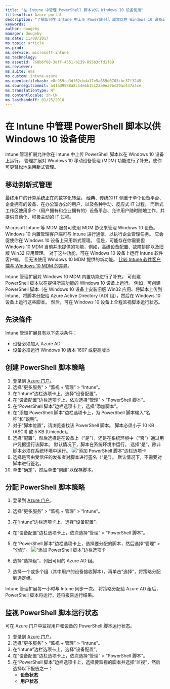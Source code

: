```yaml
---
title: "在 Intune 中管理 PowerShell 脚本以供 Windows 10 设备使用"
titlesuffix: Azure portal
description: "了解如何在 Intune 中上传 PowerShell 脚本以在 Windows 10 设备上运行。"
keywords: 
author: dougeby
manager: dougeby
ms.date: 11/08/2017
ms.topic: article
ms.prod: 
ms.service: microsoft-intune
ms.technology: 
ms.assetid: 768b6f08-3eff-4551-b139-095b3cfd1f89
ms.reviewer: 
ms.suite: ems
ms.custom: intune-azure
ms.openlocfilehash: e8c959ca3df62cbda17e5a659d0703cbc37f3249
ms.sourcegitcommit: a41ad9988a8c14e6b15123a9ea9bc29ac437a4ce
ms.translationtype: HT
ms.contentlocale: zh-CN
ms.lasthandoff: 01/25/2018
---
```

# <a name="manage-powershell-scripts-in-intune-for-windows-10-devices"></a>在 Intune 中管理 PowerShell 脚本以供 Windows 10 设备使用
Intune 管理扩展允许你在 Intune 中上传 PowerShell 脚本以在 Windows 10 设备上运行。 管理扩展对 Windows 10 移动设备管理 (MDM) 功能进行了补充，使你可更轻松地采用新式管理。

## <a name="moving-to-modern-management"></a>移动到新式管理
最终用户的计算系统正在向数字化转型。 经典、传统的 IT 侧重于单个设备平台、企业拥有的设备、在办公室办公的用户，以及各种手动、反应式 IT 过程。 而新式工作区使用多个（用户拥有和企业拥有的）设备平台、允许用户随时随地工作，并提供自动化、积极主动的 IT 过程。 

Microsoft Intune 等 MDM 服务可使用 MDM 协议来管理 Windows 10 设备。 Windows 10 内置管理客户端可与 Intune 进行通信，以执行企业管理任务。 它会促使你在 Windows 10 设备上采用新式管理。 但是，可能存在你需要但 Windows 10 MDM 当前并未提供的功能，例如，高级设备配置、故障排除以及旧版 Win32 应用管理。 对于这些功能，可在 Windows 10 设备上运行 Intune 软件客户端。 但无法使用 Windows 10 MDM 提供的新功能。 [比较 Intune 软件客户端与 Windows 10 MDM 的差异](https://docs.microsoft.com/intune-classic/deploy-use/pc-management-comparison)。

Intune 管理扩展对 Windows 10 MDM 内置功能进行了补充。 可创建 PowerShell 脚本以在提供所需功能的 Windows 10 设备上运行。 例如，可创建 PowerShell 脚本（在 Windows 10 设备上安装旧版 Win32 应用、将脚本上传到 Intune、将脚本分配给 Azure Active Directory (AD) 组），然后在 Windows 10 设备上运行这些脚本。 然后，可在 Windows 10 设备上全程监视脚本运行状态。

## <a name="prerequisites"></a>先決條件
Intune 管理扩展具有以下先决条件：
- 设备必须加入 Azure AD
- 设备必须运行 Windows 10 版本 1607 或更高版本

## <a name="create-a-powershell-script-policy"></a>创建 PowerShell 脚本策略 
1. 登录到 [Azure 门户](https://portal.azure.com)。
2. 选择“更多服务” > “监视 + 管理” > “Intune”。
3. 在“Intune”边栏选项卡上，选择“设备配置”。
4. 在“设备配置”边栏选项卡上，依次选择“管理” > “PowerShell 脚本”。
5. 在“PowerShell 脚本”边栏选项卡上，选择“添加脚本”。
6. 在“添加 PowerShell 脚本”边栏选项卡上，为 PowerShell 脚本输入“名称”和“说明”。
7. 对于“脚本位置”，请浏览查找该 PowerShell 脚本。 脚本必须小于 10 KB (ASCII) 或 5 KB (Unicode)。
8. 选择“配置”，然后选择是在设备上（“是”），还是在系统环境中（“否”）通过用户凭据运行该脚本。 默认情况下，脚本在系统环境中运行。 选择“是”，除非脚本必须在系统环境中运行。 
  ![“添加 PowerShell 脚本”边栏选项卡](./media/mgmt-extension-add-script.png)
9. 选择是否由受信任的发布者对脚本进行签名（“是”）。 默认情况下，不需要对脚本进行签名。 
10. 单击“确定”，然后单击“创建”以保存脚本。

## <a name="assign-a-powershell-script-policy"></a>分配 PowerShell 脚本策略
1. 登录到 [Azure 门户](https://portal.azure.com)。
2. 选择“更多服务” > “监视 + 管理” > “Intune”。
3. 在“Intune”边栏选项卡上，选择“设备配置”。
4. 在“设备配置”边栏选项卡上，依次选择“管理” > “PowerShell 脚本”。
5. 在“PowerShell 脚本”边栏选项卡上，选择要分配的脚本，然后选择“管理” > “分配”。
  ![“添加 PowerShell 脚本”边栏选项卡](./media/mgmt-extension-assignments.png)
 
6. 选择“选择组”，列出可用的 Azure AD 组。 
7. 选择一个或多个组（其中用户的设备接收脚本），再单击“选择”，将策略分配到选定组。

Intune 管理扩展每一小时与 Intune 同步一次。 将策略分配给 Azure AD 组后，PowerShell 脚本将运行，还将报告运行结果。 
 
## <a name="monitor-run-status-for-powershell-scripts"></a>监视 PowerShell 脚本运行状态
可在 Azure 门户中监视用户和设备的 PowerShell 脚本运行状态。
1. 登录到 [Azure 门户](https://portal.azure.com)。
2. 选择“更多服务” > “监视 + 管理” > “Intune”。
3. 在“Intune”边栏选项卡上，选择“设备配置”。
4. 在“设备配置”边栏选项卡上，依次选择“管理” > “PowerShell 脚本”。
5. 在“PowerShell 脚本”边栏选项卡上，选择要监视的脚本并选择“监视”，然后选择以下报告之一：
   - **设备状态**
   - **用户状态**
